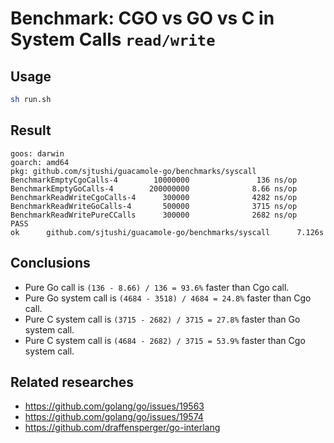 # Benchmark: CGO vs GO vs C in System Calls `read/write`

## Usage

```bash
sh run.sh
```

## Result

```
goos: darwin
goarch: amd64
pkg: github.com/sjtushi/guacamole-go/benchmarks/syscall
BenchmarkEmptyCgoCalls-4        10000000               136 ns/op
BenchmarkEmptyGoCalls-4        200000000              8.66 ns/op
BenchmarkReadWriteCgoCalls-4      300000              4282 ns/op
BenchmarkReadWriteGoCalls-4       500000              3715 ns/op
BenchmarkReadWritePureCCalls      300000              2682 ns/op
PASS
ok      github.com/sjtushi/guacamole-go/benchmarks/syscall      7.126s
```

## Conclusions

- Pure Go call is `(136 - 8.66) / 136 = 93.6%` faster than Cgo call. 
- Pure Go system call is `(4684 - 3518) / 4684 = 24.8%` faster than Cgo call.
- Pure C system call is `(3715 - 2682) / 3715 = 27.8%` faster than Go system call.
- Pure C system call is `(4684 - 2682) / 3715 = 53.9%` faster than Cgo system call.

## Related researches

- https://github.com/golang/go/issues/19563
- https://github.com/golang/go/issues/19574
- https://github.com/draffensperger/go-interlang